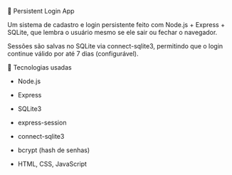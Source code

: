 🔐 Persistent Login App

Um sistema de cadastro e login persistente feito com Node.js + Express + SQLite, que lembra o usuário mesmo se ele sair ou fechar o navegador.

Sessões são salvas no SQLite via connect-sqlite3, permitindo que o login continue válido por até 7 dias (configurável).

🚀 Tecnologias usadas

- Node.js

- Express

- SQLite3

- express-session

- connect-sqlite3

- bcrypt (hash de senhas)

- HTML, CSS, JavaScript
